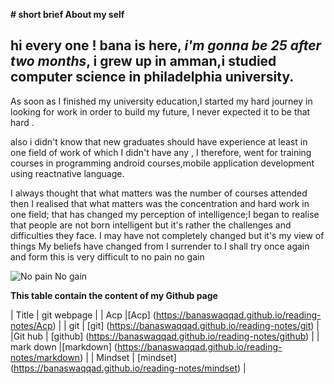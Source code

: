 **# short brief About my self**



## hi every one ! **bana is here**, _i'm gonna be 25 after two months_, i grew up in amman,i studied computer science in philadelphia university. 

As soon as I finished my university education,I started my hard journey in looking for work in order to build my future, I never expected it to be that hard .

 also i didn't know that new graduates should have experience at least in one field of work of which I didn't  have any , I therefore, went for training courses in programming android courses,mobile application development using reactnative language.
 
 
I always thought that what matters was  the number of courses attended  then I realised that what matters was the concentration and hard work in one field; that has changed my perception of intelligence;I began to realise that people are not born intelligent but it's rather the challenges and difficulties they face.
I may have not completely changed but it's my view of things 
My beliefs have changed from I surrender to I shall try once again and form this is very difficult to no pain no gain


![No pain No gain](https://www.imageconscious.com/wp-content/uploads/2017/10/IN32147.jpg)



**This table contain the content of my Github page**

| Title | git webpage |
| Acp   |[Acp] (https://banaswaqqad.github.io/reading-notes/Acp) |
| git   | [git] (https://banaswaqqad.github.io/reading-notes/git) |
|Git hub | [github] (https://banaswaqqad.github.io/reading-notes/github)  |
| mark down |[markdown] (https://banaswaqqad.github.io/reading-notes/markdown) |
| Mindset | [mindset] (https://banaswaqqad.github.io/reading-notes/mindset) | 


